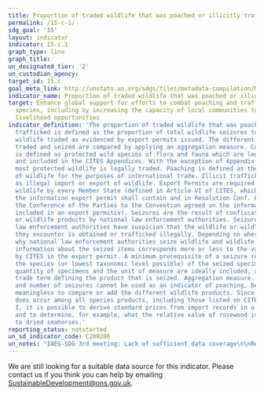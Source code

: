```yaml
---
title: Proportion of traded wildlife that was poached or illicitly trafficked
permalink: /15-c-1/
sdg_goal: '15'
layout: indicator
indicator: 15.c.1
graph_type: line
graph_title:
un_designated_tier: '2'
un_custodian_agency:
target_id: 15.c
goal_meta_link: http://unstats.un.org/sdgs/files/metadata-compilation/Metadata-Goal-15.pdf
indicator_name: Proportion of traded wildlife that was poached or illicitly trafficked
target: Enhance global support for efforts to combat poaching and trafficking of protected
  species, including by increasing the capacity of local communities to pursue sustainable
  livelihood opportunities
indicator_definition: 'The proportion of traded wildlife that was poached or illicitly
  trafficked is defined as the proportion of total wildlife seizures to the total
  wildlife traded as evidenced by export permits issued. The different wildlife products
  traded and seized are compared by applying an aggregation measure. Concepts: Wildlife
  is defined as protected wild species of flora and fauna which are legally traded
  and included in the CITES Appendices. With the exception of Appendix I species,
  most protected wildlife is legally traded. Poaching is defined as the illegal taking
  of wildlife for the purposes of international trade. Illicit trafficking is defined
  as illegal import or export of wildlife. Export Permits are required to export CITES-listed
  wildlife by every Member State (defined in Article VI of CITES, which regulates
  the information export permit shall contain and in Resolution Conf. 8.5, in which
  the Conference of the Parties to the Convention agreed on the information to be
  included in an export permitiv). Seizures are the result of confiscation of wildlife
  or wildlife products by national law enforcement authorities. Seizures occur when
  law enforcement authorities have suspicion that the wildlife or wildlife product
  they encounter is obtained or trafficked illegally. Depending on where, when and
  why national law enforcement authorities seize wildlife and wildlife products, the
  information about the seized items corresponds more or less to the variables defined
  by CITES in the export permit. A minimum prerequisite of a seizure report is naming
  the species (or lowest taxonomic level possible) of the seized specimen. Also the
  quantity of specimens and the unit of measure are ideally included, as well as the
  trade term defining the product that is seized. Aggregation measure. The weight
  and number of seizures cannot be used as an indicator of poaching, because it is
  meaningless to compare or add the different wildlife products. Since legal trade
  does occur among all species products, including those listed on CITES Appendix
  I, it is possible to derive standard prices from import records in a common market
  and to determine, for example, what the relative value of rosewood is as compared
  to dried seahorses.'
reporting_status: notstarted
un_sd_indicator_code: C200206
un_notes: "IAEG-SDG 3rd meeting: Lack of sufficient data coverage\n\nRepeat of 15.7.1"
---
```


We are still looking for a suitable data source for this indicator. Please contact us if you think you can help by emailing <a href="mailto:SustainableDevelopment@ons.gov.uk">SustainableDevelopment@ons.gov.uk</a>.


